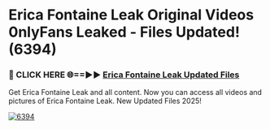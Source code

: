 # Erica Fontaine Leak Original Videos 0nlyFans Leaked - Files Updated! (6394)

<h3>🔴 CLICK HERE 🌐==►► <a href="https://tinyurl.com/2jnfzry5" rel="nofollow">Erica Fontaine Leak Updated Files</a></h3>

Get Erica Fontaine Leak and all content. Now you can access all videos and pictures of Erica Fontaine Leak. New Updated Files 2025!

[![6394](https://i.imgur.com/GyGTBgg.gif)](https://tinyurl.com/2jnfzry5)
